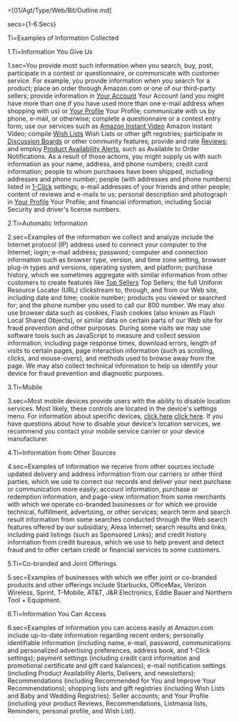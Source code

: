 =[01/Agt/Type/Web/Bit/Outline.md]

secs={1-6.Secs}
 
Ti=Examples of Information Collected

1.Ti=Information You Give Us

1.sec=You provide most such information when you search, buy, post, participate in a contest or questionnaire, or communicate with customer service. For example, you provide information when you search for a product; place an order through Amazon.com or one of our third-party sellers; provide information in <a class="help-display-cond help-display-cond-hidden help-display-cond-rule-platform-DesktopBrowser" href="https://www.amazon.com/gp/css/homepage.html/ref=hp_468496_youraccount" target="_blank">Your Account</a> <span class="help-display-cond help-display-cond-hidden help-display-cond-rule-platform-MobileBrowser help-display-cond-rule-platform-MobileApp">Your Account</span> (and you might have more than one if you have used more than one e-mail address when shopping with us) or <a class="help-display-cond help-display-cond-hidden help-display-cond-rule-platform-DesktopBrowser help-display-cond-rule-platform-MobileBrowser" href="https://www.amazon.com/gp/pdp/profile/" target="_blank">Your Profile</a> <span class="help-display-cond help-display-cond-hidden help-display-cond-rule-platform-MobileApp">Your Profile</span>; communicate with us by phone, e-mail, or otherwise; complete a questionnaire or a contest entry form; use our services such as <a class="help-display-cond help-display-cond-hidden help-display-cond-rule-platform-DesktopBrowser" href="https://www.amazon.com/Instant-Video/b/?node=2858778011" target="_blank">Amazon Instant Video</a><span class="help-display-cond help-display-cond-hidden help-display-cond-rule-platform-MobileBrowser help-display-cond-rule-platform-MobileApp"> Amazon Instant Video</span>; compile <a class="help-display-cond help-display-cond-hidden help-display-cond-rule-platform-DesktopBrowser" href="https://www.amazon.com/gp/registry/wishlist-homepage.html/ref=hp_468496_wishlist2" target="_blank">Wish Lists</a> <span class="help-display-cond help-display-cond-hidden help-display-cond-rule-platform-MobileBrowser help-display-cond-rule-platform-MobileApp">Wish Lists</span> or other gift registries; participate in <a href="https://www.amazon.com/gp/help/customer/display.html/ref=hp_468496_discussion?nodeId=14279661" target="_blank">Discussion Boards</a> or other community features; provide and rate <a href="https://www.amazon.com/gp/help/customer/display.html/?nodeId=200791000" target="_blank">Reviews</a>; and employ <a href="/gp/help/customer/display.html?nodeId=569162">Product Availability Alerts</a>, such as Available to Order Notifications. As a result of those actions, you might supply us with such information as your name, address, and phone numbers; credit card information; people to whom purchases have been shipped, including addresses and phone number; people (with addresses and phone numbers) listed in <a href="https://www.amazon.com/gp/browse.html/ref=hp_468496_1click2?node=468482" target="_blank">1-Click</a> settings; e-mail addresses of your friends and other people; content of reviews and e-mails to us; personal description and photograph in <a class="help-display-cond help-display-cond-hidden help-display-cond-rule-platform-DesktopBrowser help-display-cond-rule-platform-MobileBrowser" href="https://www.amazon.com/profile" target="_blank">Your Profile</a> <span class="help-display-cond help-display-cond-hidden help-display-cond-rule-platform-MobileApp">Your Profile</span>; and financial information, including Social Security and driver's license numbers.
 

2.Ti=Automatic Information

2.sec=Examples of the information we collect and analyze include the Internet protocol (IP) address used to connect your computer to the Internet; login; e-mail address; password; computer and connection information such as browser type, version, and time zone setting, browser plug-in types and versions, operating system, and platform; purchase history, which we sometimes aggregate with similar information from other customers to create features like <a class="help-display-cond help-display-cond-hidden help-display-cond-rule-platform-DesktopBrowser" href="https://www.amazon.com/exec/obidos/tg/new-for-you/top-sellers/-/main/ref=hp_468496_topsellers2" target="_blank">Top Sellers</a> <span class="help-display-cond help-display-cond-hidden help-display-cond-rule-platform-MobileBrowser help-display-cond-rule-platform-MobileApp">Top Sellers</span>; the full Uniform Resource Locator (URL) clickstream to, through, and from our Web site, including date and time; cookie number; products you viewed or searched for; and the phone number you used to call our 800 number. We may also use browser data such as cookies, Flash cookies (also known as Flash Local Shared Objects), or similar data on certain parts of our Web site for fraud prevention and other purposes. During some visits we may use software tools such as JavaScript to measure and collect session information, including page response times, download errors, length of visits to certain pages, page interaction information (such as scrolling, clicks, and mouse-overs), and methods used to browse away from the page. We may also collect technical information to help us identify your device for fraud prevention and diagnostic purposes.
 

3.Ti=Mobile

3.sec=Most mobile devices provide users with the ability to disable location services. Most likely, these controls are located in the device's settings menu. For information about specific devices, <a class="help-display-cond help-display-cond-hidden help-display-cond-rule-platform-DesktopBrowser" href="https://www.amazon.com/gp/help/customer/display.html/ref=hp_468496_turnofflbs?nodeId=200903520" target="_blank">click here</a> <a class="help-display-cond help-display-cond-hidden help-display-cond-rule-platform-Mobile help-display-cond-rule-platform-MobileBrowser" href="https://www.amazon.com/gp/help/customer/display.html/ref=hp_468496_turnofflbs?nodeId=200903520&pop-up=1" target="_blank">click here</a>. If you have questions about how to disable your device's location services, we recommend you contact your mobile service carrier or your device manufacturer.
 

4.Ti=Information from Other Sources

4.sec=Examples of information we receive from other sources include updated delivery and address information from our carriers or other third parties, which we use to correct our records and deliver your next purchase or communication more easily; account information, purchase or redemption information, and page-view information from some merchants with which we operate co-branded businesses or for which we provide technical, fulfillment, advertising, or other services; search term and search result information from some searches conducted through the Web search features offered by our subsidiary, Alexa Internet; search results and links, including paid listings (such as Sponsored Links); and credit history information from credit bureaus, which we use to help prevent and detect fraud and to offer certain credit or financial services to some customers.
 

5.Ti=Co-branded and Joint Offerings

5.sec=Examples of businesses with which we offer joint or co-branded products and other offerings include Starbucks, OfficeMax, Verizon Wireless, Sprint, T-Mobile, AT&T, J&R Electronics, Eddie Bauer and Northern Tool + Equipment.
 

6.Ti=Information You Can Access

6.sec=Examples of information you can access easily at Amazon.com include up-to-date information regarding recent orders; personally identifiable information (including name, e-mail, password, communications and personalized advertising preferences, address book, and 1-Click settings); payment settings (including credit card information and promotional certificate and gift card balances); e-mail notification settings (including Product Availability Alerts, Delivers, and newsletters); Recommendations (including Recommended for You and Improve Your Recommendations); shopping lists and gift registries (including Wish Lists and Baby and Wedding Registries); Seller accounts; and Your Profile (including your product Reviews, Recommendations, Listmania lists, Reminders, personal profile, and Wish List).